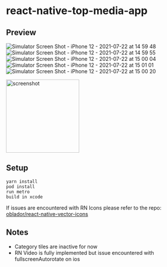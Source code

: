 # react-native-top-media-app

## Preview 

![Simulator Screen Shot - iPhone 12 - 2021-07-22 at 14 59 48](https://user-images.githubusercontent.com/40175952/126643117-266b003b-1dc4-4ae0-ba6b-5ade42f65f02.png)
![Simulator Screen Shot - iPhone 12 - 2021-07-22 at 14 59 55](https://user-images.githubusercontent.com/40175952/126643135-40ffc18f-b21c-47ad-9cf1-bafd58ef2459.png)
![Simulator Screen Shot - iPhone 12 - 2021-07-22 at 15 00 04](https://user-images.githubusercontent.com/40175952/126643141-903b2610-bc58-4a20-95e7-aef280ac5262.png)
![Simulator Screen Shot - iPhone 12 - 2021-07-22 at 15 01 01](https://user-images.githubusercontent.com/40175952/126643145-8737251d-f99d-4ec3-9b0e-e3ec5378e7ae.png)
![Simulator Screen Shot - iPhone 12 - 2021-07-22 at 15 00 20](https://user-images.githubusercontent.com/40175952/126643149-ac2295fb-27a3-47c6-989a-c16492431792.png)

<img src="https://user-images.githubusercontent.com/40175952/126643117-266b003b-1dc4-4ae0-ba6b-5ade42f65f02.png" alt="screenshot" width="200"/>

## Setup
``` 
yarn install 
pod install
run metro
build in xcode
```
If issues are encountered with RN Icons please refer to the repo:
[oblador/react-native-vector-icons](https://github.com/oblador/react-native-vector-icons)

## Notes

- Category tiles are inactive for now
- RN Video is fully implemented but issue encountered with fullscreenAutorotate on ios
